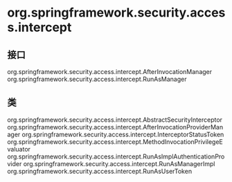 # org.springframework.security.access.intercept

## 接口

org.springframework.security.access.intercept.AfterInvocationManager
org.springframework.security.access.intercept.RunAsManager

## 类

org.springframework.security.access.intercept.AbstractSecurityInterceptor
org.springframework.security.access.intercept.AfterInvocationProviderManager
org.springframework.security.access.intercept.InterceptorStatusToken
org.springframework.security.access.intercept.MethodInvocationPrivilegeEvaluator
org.springframework.security.access.intercept.RunAsImplAuthenticationProvider
org.springframework.security.access.intercept.RunAsManagerImpl
org.springframework.security.access.intercept.RunAsUserToken




